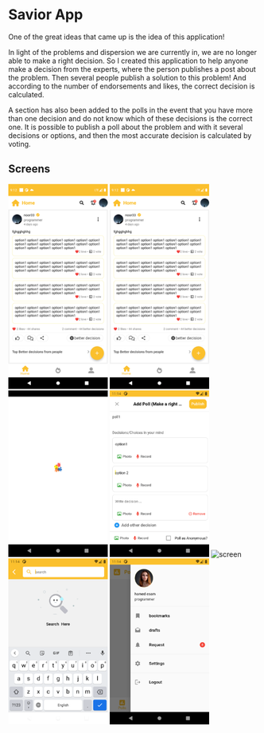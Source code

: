 # Savior App

One of the great ideas that came up is the idea of this application!

In light of the problems and dispersion we are currently in, we are no longer able to make a right decision. So I created this application to help anyone make a decision from the experts, where the person publishes a post about the problem. Then several people publish a solution to this problem! And according to the number of endorsements and likes, the correct decision is calculated.

A section has also been added to the polls in the event that you have more than one decision and do not know which of these decisions is the correct one. It is possible to publish a poll about the problem and with it several decisions or options, and then the most accurate decision is calculated by voting.

## Screens

<p>
<img src="https://github.com/Hamed233/social_network_flutter_app/blob/main/screens/Screenshot_1654024321.png" alt="screen" width="200">
<img src="https://github.com/Hamed233/social_network_flutter_app/blob/main/screens/Screenshot_1654024323.png" alt="screen" width="200">
<img src="https://github.com/Hamed233/social_network_flutter_app/blob/main/screens/Screenshot_1663771684.png" alt="screen" width="200">
<img src="https://github.com/Hamed233/social_network_flutter_app/blob/main/screens/Screenshot_1663771743.png" alt="screen" width="200">
<img src="https://github.com/Hamed233/social_network_flutter_app/blob/main/screens/Screenshot_11663771771.png" alt="screen" width="200">
<img src="https://github.com/Hamed233/social_network_flutter_app/blob/main/screens/Screenshot_1663771783.png" alt="screen" width="200">
<img src="https://github.com/Hamed233/social_network_flutter_app/blob/main/screens/Screenshot_1663771798.png" alt="screen" width="200">
  </p>
